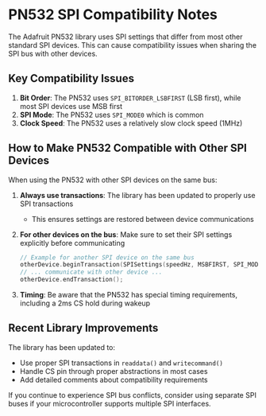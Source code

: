 # PN532 SPI Compatibility Notes

The Adafruit PN532 library uses SPI settings that differ from most other standard SPI devices. This can cause compatibility issues when sharing the SPI bus with other devices.

## Key Compatibility Issues

1. **Bit Order**: The PN532 uses `SPI_BITORDER_LSBFIRST` (LSB first), while most SPI devices use MSB first
2. **SPI Mode**: The PN532 uses `SPI_MODE0` which is common
3. **Clock Speed**: The PN532 uses a relatively slow clock speed (1MHz)

## How to Make PN532 Compatible with Other SPI Devices

When using the PN532 with other SPI devices on the same bus:

1. **Always use transactions**: The library has been updated to properly use SPI transactions

   - This ensures settings are restored between device communications

2. **For other devices on the bus**: Make sure to set their SPI settings explicitly before communicating

   ```cpp
   // Example for another SPI device on the same bus
   otherDevice.beginTransaction(SPISettings(speedHz, MSBFIRST, SPI_MODE0));
   // ... communicate with other device ...
   otherDevice.endTransaction();
   ```

3. **Timing**: Be aware that the PN532 has special timing requirements, including a 2ms CS hold during wakeup

## Recent Library Improvements

The library has been updated to:

- Use proper SPI transactions in `readdata()` and `writecommand()`
- Handle CS pin through proper abstractions in most cases
- Add detailed comments about compatibility requirements

If you continue to experience SPI bus conflicts, consider using separate SPI buses if your microcontroller supports multiple SPI interfaces.
